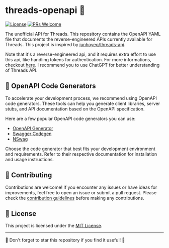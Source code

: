 # threads-openapi 🧵

[![License](https://img.shields.io/badge/License-MIT-blue.svg)](https://opensource.org/licenses/MIT)
[![PRs Welcome](https://img.shields.io/badge/PRs-welcome-brightgreen.svg)](https://github.com/yourusername/threads-api-openapi/pulls)

The unofficial API for Threads. This repository contains the OpenAPI YAML file that documents the reverse-engineered APIs currently available for Threads. This project is inspired by [junhoyeo/threads-api](https://github.com/junhoyeo/threads-api).

Note that it's a reverse-engineered api, and it requires extra effort to use this api, like handling tokens for authentication. For more informations, checkout [here](https://github.com/junhoyeo/threads-api/blob/main/threads-api/src/threads-api.ts). I recommend you to use ChatGPT for better understanding of Threads API.

## 🧩 OpenAPI Code Generators

To accelerate your development process, we recommend using OpenAPI code generators. These tools can help you generate client libraries, server stubs, and API documentation based on the OpenAPI specification.

Here are a few popular OpenAPI code generators you can use:

- [OpenAPI Generator](https://openapi-generator.tech/)
- [Swagger Codegen](https://swagger.io/tools/swagger-codegen/)
- [NSwag](https://github.com/RicoSuter/NSwag)

Choose the code generator that best fits your development environment and requirements. Refer to their respective documentation for installation and usage instructions.

## 🤝 Contributing

Contributions are welcome! If you encounter any issues or have ideas for improvements, feel free to open an issue or submit a pull request. Please check the [contribution guidelines](CONTRIBUTING.md) before making any contributions.

## 📝 License

This project is licensed under the [MIT License](LICENSE).

---

🌟 Don't forget to star this repository if you find it useful! 🌟
